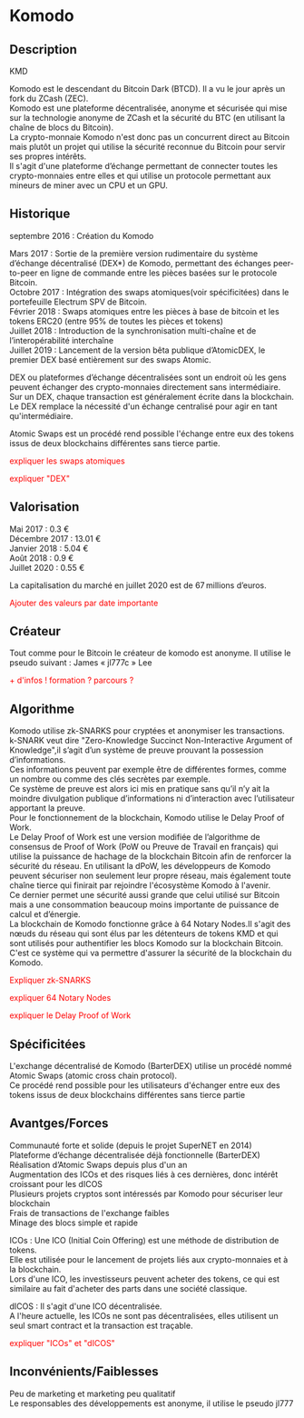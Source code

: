 <h1>Komodo</h1>

<h2>Description</h2>
KMD

<p> Komodo est le descendant du Bitcoin Dark (BTCD). Il a vu le jour après un fork du ZCash (ZEC).<br>
Komodo est une plateforme décentralisée, anonyme et sécurisée qui mise sur la technologie anonyme de ZCash et la sécurité du BTC (en utilisant la chaîne de blocs du Bitcoin).<br>
La crypto-monnaie Komodo n'est donc pas un concurrent direct au Bitcoin mais plutôt un projet qui utilise la sécurité reconnue du Bitcoin pour servir ses propres intérêts.<br>
Il s'agit d'une plateforme d’échange permettant de connecter toutes les crypto-monnaies entre elles et qui utilise un protocole permettant aux mineurs de miner avec un CPU et un GPU.</p>



<h2>Historique</h2>

<p>septembre 2016 : Création du Komodo</p>
Mars 2017 : Sortie de la première version rudimentaire du système d’échange décentralisé (DEX*) de Komodo, permettant des échanges peer-to-peer en ligne de commande entre les pièces basées sur le protocole Bitcoin.<br>
Octobre 2017 : Intégration des swaps atomiques(voir spécificitées) dans le portefeuille Electrum SPV de Bitcoin.<br>
Février 2018 : Swaps atomiques entre les pièces à base de bitcoin et les tokens ERC20 (entre 95% de toutes les pièces et tokens)<br>
Juillet 2018 : Introduction de la synchronisation multi-chaîne et de l’interopérabilité interchaîne<br>
Juillet 2019 : Lancement de la version bêta publique d’AtomicDEX, le premier DEX basé entièrement sur des swaps Atomic.<p>

DEX ou plateformes d’échange décentralisées sont un endroit où les gens peuvent échanger des crypto-monnaies directement sans intermédiaire.<br>
Sur un DEX, chaque transaction est généralement écrite dans la blockchain. Le DEX remplace la nécessité d'un échange centralisé pour agir en tant qu'intermédiaire.</p>

Atomic Swaps est un procédé rend possible l'échange entre eux des tokens issus de deux blockchains différentes sans tierce partie.</p>

<p style="color: red">expliquer les swaps atomiques</p>
<p style="color: red">expliquer "DEX"</p>


<h2>Valorisation</h2>

<p>

Mai 2017 : 0.3 € <br>
Décembre 2017 : 13.01 € <br>
Janvier 2018 : 5.04 € <br>
Août 2018 : 0.9 € <br>
Juillet 2020 : 0.55 € <br>

La capitalisation du marché en juillet 2020 est de 67 millions d’euros.</p>

<p style="color: red">Ajouter des valeurs par date importante</p>

<h2>Créateur</h2>

<p>Tout comme pour le Bitcoin le créateur de komodo est anonyme. Il utilise le pseudo suivant : James « jl777c » Lee</p>

<p style="color: red">+ d'infos ! formation ? parcours ?</p>

<h2>Algorithme</h2>

<p>Komodo utilise zk-SNARKS pour cryptées et anonymiser les transactions. <br>
 k-SNARK veut dire "Zero-Knowledge Succinct Non-Interactive Argument of Knowledge",il s’agit d’un système de preuve prouvant la possession d’informations.<br>
Ces informations peuvent par exemple être de différentes formes, comme un nombre ou comme des clés secrètes par exemple.<br>
Ce système de preuve est alors ici mis en pratique sans qu’il n’y ait la moindre divulgation publique d’informations ni d’interaction avec l’utilisateur apportant la preuve.<br>
Pour le fonctionnement de la blockchain, Komodo utilise le Delay Proof of Work.<br>
Le Delay Proof of Work est une version modifiée de l’algorithme de consensus de Proof of Work (PoW ou Preuve de Travail en français) qui utilise la puissance de hachage de la blockchain Bitcoin afin de renforcer la sécurité du réseau. En utilisant la dPoW, les développeurs de Komodo peuvent sécuriser non seulement leur propre réseau, mais également toute chaîne tierce qui finirait par rejoindre l'écosystème Komodo à l'avenir.<br>
Ce dernier permet une sécurité aussi grande que celui utilisé sur Bitcoin mais a une consommation beaucoup moins importante de puissance de calcul et d’énergie.<br>
La blockchain de Komodo fonctionne grâce à 64 Notary Nodes.Il s'agit des nœuds du réseau qui sont élus par les détenteurs de tokens KMD et qui sont utilisés pour authentifier les blocs Komodo sur la blockchain Bitcoin. C'est ce système qui va permettre d'assurer la sécurité de la blockchain du Komodo.</p>


<p style="color: red">Expliquer zk-SNARKS</p>
<p style="color: red">expliquer 64 Notary Nodes</p>
<p style="color: red">expliquer le Delay Proof of Work</p>


<h2>Spécificitées</h2>

<p>L'exchange décentralisé de Komodo (BarterDEX) utilise un procédé nommé Atomic Swaps (atomic cross chain protocol).<br>
Ce procédé rend possible pour les utilisateurs d'échanger entre eux des tokens issus de deux blockchains différentes sans tierce partie</p>

<h2>Avantges/Forces</h2>

<p>Communauté forte et solide (depuis le projet SuperNET en 2014)<br>
Plateforme d’échange décentralisée déjà fonctionnelle (BarterDEX)<br>
Réalisation d’Atomic Swaps depuis plus d'un an<br>
Augmentation des ICOs et des risques liés à ces dernières, donc intérêt croissant pour les dICOS<br>
Plusieurs projets cryptos sont intéressés par Komodo pour sécuriser leur blockchain<br>
Frais de transactions de l'exchange faibles<br>
Minage des blocs simple et rapide</p>

ICOs : Une ICO (Initial Coin Offering) est une méthode de distribution de tokens.<br>
Elle est utilisée pour le lancement de projets liés aux crypto-monnaies et à la blockchain.<br>
Lors d'une ICO, les investisseurs peuvent acheter des tokens, ce qui est similaire au fait d'acheter des parts dans une société classique.</p>

dICOS : Il s'agit d'une ICO décentralisée.<br>
A l'heure actuelle, les ICOs ne sont pas décentralisées, elles utilisent un seul smart contract et la transaction est traçable.</p>


<p style="color: red">expliquer "ICOs" et "dICOS"</p>


<h2>Inconvénients/Faiblesses</h2>

<p>Peu de marketing et marketing peu qualitatif<br>
Le responsables des développements est anonyme, il utilise le pseudo jl777</p>
